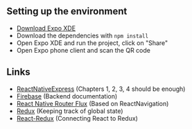 
## Setting up the environment

* [Download Expo XDE](https://docs.expo.io/versions/latest/introduction/installation.html)
* Download the dependencies with ```npm install```
* Open Expo XDE and run the project, click on "Share"
* Open Expo phone client and scan the QR code


## Links
* [ReactNativeExpress](http://www.reactnativeexpress.com/) (Chapters 1, 2, 3, 4 should be enough)
* [Firebase](https://firebase.google.com/docs/database/web/start) (Backend documentation)
* [React Native Router Flux](https://github.com/aksonov/react-native-router-flux) (Based on ReactNavigation)
* [Redux](https://github.com/reactjs/redux) (Keeping track of global state)
* [React-Redux](https://github.com/reactjs/react-redux) (Connecting React to Redux)

